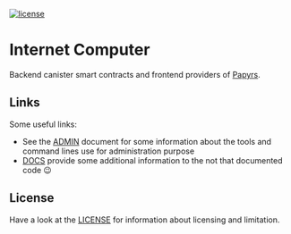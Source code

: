 [![license][agpl-license]][agpl-license-url]

[agpl-license]: https://img.shields.io/badge/License-AGPL%20v3-blue.svg
[agpl-license-url]: https://github.com/papyrs/ic/blob/main/LICENSE.md

# Internet Computer

Backend canister smart contracts and frontend providers of [Papyrs].

## Links

Some useful links:

- See the [ADMIN](/ADMIN.md) document for some information about the tools and command lines use for administration purpose
- [DOCS](/DOCS.md) provide some additional information to the not that documented code 😉 

## License

Have a look at the [LICENSE](LICENSE.md) for information about licensing and limitation.

[papyrs]: https://papy.rs
